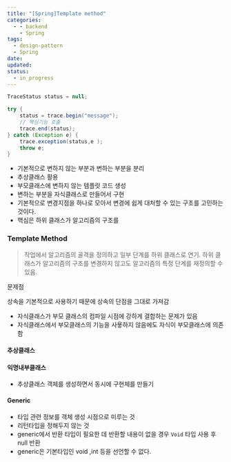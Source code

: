 ```yaml
---
title: "[Spring]Template method"
categories:
  - - backend
    - Spring
tags:
  - design-pattern
  - Spring
date: 
updated: 
status:
  - in_progress
---
```



```java
TraceStatus status = null;

try {
	status = trace.begin("message");
	// 핵심기능 호출
	trace.end(status);
} catch (Exception e) {
	trace.exception(status,e );
	throw e;
}


```

- 기본적으로 변하지 않는 부분과 변하는 부분을 분리
- 추상클래스 활용
- 부모클래스에 변하지 않는 템플릿 코드 생성
- 변하는 부분을 자식클래스로 만들어서 구현
- 기본적으로 변경지점을 하나로 모아서 변경에 쉽게 대처할 수 있는 구조를 고민하는 것이다.
- 핵심은 하위 클래스가 알고리즘의 구조를 

### Template Method

> 작업에서 알고리즘의 골격을 정의하고 일부 단계를 하위 클래스로 연기. 하위 클래스가 알고리즘의 구조를 변경하지 않고도 알고리즘의 특정 단계를 재정의할 수 있음.


문제점

상속을 기본적으로 사용하기 때문에 상속의 단점을 그대로 가져감

- 자식클래스가 부모 클래스의 컴파일 시점에 강하게 결합하는 문제가 있음
- 자식클래스에서 부모클래스의 기능을 사욯하지 않음에도 자식이 부모클래스에 의존함
#### 추상클래스

#### 익명내부클래스

- 추상클래스 객체를 생성하면서 동시에 구현체를 만들기

#### Generic

- 타입 관련 정보를 객체 생성 시점으로 미루는 것
- 리턴타입을 정해두지 않는 것
- generic에서 반환 타입이 필요한 데 반환할 내용이 없을 경우 `Void`  타입 사용 후 null 반환
- generic은 기본타입인 void ,int 등을 선언할 수 없다.